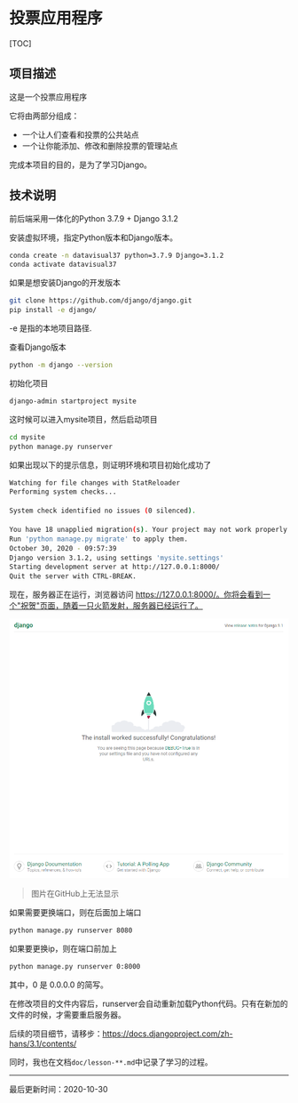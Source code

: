 # 投票应用程序
[TOC]

## 项目描述
这是一个投票应用程序

它将由两部分组成：
- 一个让人们查看和投票的公共站点
- 一个让你能添加、修改和删除投票的管理站点

完成本项目的目的，是为了学习Django。

## 技术说明

前后端采用一体化的Python 3.7.9 + Django 3.1.2


安装虚拟环境，指定Python版本和Django版本。
```bash
conda create -n datavisual37 python=3.7.9 Django=3.1.2
conda activate datavisual37
```
如果是想安装Django的开发版本
```bash
git clone https://github.com/django/django.git
pip install -e django/  
```
 -e 是指的本地项目路径. 

查看Django版本
```bash
python -m django --version
```
初始化项目
```bash
django-admin startproject mysite
```
这时候可以进入mysite项目，然后启动项目
```bash
cd mysite
python manage.py runserver
```
如果出现以下的提示信息，则证明环境和项目初始化成功了
```bash
Watching for file changes with StatReloader
Performing system checks...

System check identified no issues (0 silenced).

You have 18 unapplied migration(s). Your project may not work properly until you apply the migrations for app(s): admin, auth, contenttypes, sessions.
Run 'python manage.py migrate' to apply them.
October 30, 2020 - 09:57:39
Django version 3.1.2, using settings 'mysite.settings'
Starting development server at http://127.0.0.1:8000/
Quit the server with CTRL-BREAK.
```
现在，服务器正在运行，浏览器访问 https://127.0.0.1:8000/。你将会看到一个"祝贺"页面，随着一只火箭发射，服务器已经运行了。

![image-20201030100514022](assets/pic/image-20201030100514022.png)

> 图片在GitHub上无法显示

如果需要更换端口，则在后面加上端口
```bash
python manage.py runserver 8080
```
如果要更换ip，则在端口前加上
```bash
python manage.py runserver 0:8000
```
其中，0 是 0.0.0.0 的简写。

在修改项目的文件内容后，runserver会自动重新加载Python代码。只有在新加的文件的时候，才需要重启服务器。

后续的项目细节，请移步：https://docs.djangoproject.com/zh-hans/3.1/contents/

同时，我也在文档`doc/lesson-**.md`中记录了学习的过程。

---

最后更新时间：2020-10-30
